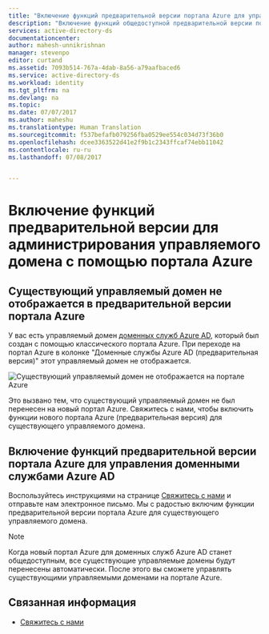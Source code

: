 ```yaml
---
title: "Включение функций предварительной версии портала Azure для управления доменными службами Azure AD | Документы Майкрософт"
description: "Включение функций общедоступной предварительной версии портала Azure для управления доменными службами Azure AD"
services: active-directory-ds
documentationcenter: 
author: mahesh-unnikrishnan
manager: stevenpo
editor: curtand
ms.assetid: 7093b514-767a-4dab-8a56-a79aafbaced6
ms.service: active-directory-ds
ms.workload: identity
ms.tgt_pltfrm: na
ms.devlang: na
ms.topic: 
ms.date: 07/07/2017
ms.author: maheshu
ms.translationtype: Human Translation
ms.sourcegitcommit: f537befafb079256fba0529ee554c034d73f36b0
ms.openlocfilehash: dcee3363522d41e2f9b1c2343ffcaf74ebb11042
ms.contentlocale: ru-ru
ms.lasthandoff: 07/08/2017


---
```

# <a name="enable-the-preview-experience-to-administer-your-managed-domain-from-the-azure-portal"></a>Включение функций предварительной версии для администрирования управляемого домена с помощью портала Azure

## <a name="your-existing-managed-domain-is-not-shown-in-the-azure-portal-preview-experience"></a>Существующий управляемый домен не отображается в предварительной версии портала Azure
У вас есть управляемый домен [доменных служб Azure AD](active-directory-ds-overview.md), который был создан с помощью классического портала Azure. При переходе на портал Azure в колонке "Доменные службы Azure AD (предварительная версия)" этот управляемый домен не отображается.

![Существующий управляемый домен не отображается на портале Azure](./media/getting-started/missing-domain-services-instance.png)

Это вызвано тем, что существующий управляемый домен не был перенесен на новый портал Azure. Свяжитесь с нами, чтобы включить функции нового портала Azure (предварительная версия) для существующего управляемого домена.


## <a name="join-the-preview-for-the-azure-portal-experience-for-azure-ad-domain-services"></a>Включение функций предварительной версии портала Azure для управления доменными службами Azure AD
Воспользуйтесь инструкциями на странице [Свяжитесь с нами](active-directory-ds-contact-us.md) и отправьте нам электронное письмо. Мы с радостью включим функции предварительной версии портала Azure для существующего управляемого домена.

> [!NOTE]
> Когда новый портал Azure для доменных служб Azure AD станет общедоступным, все существующие управляемые домены будут перенесены автоматически. После этого вы сможете управлять существующими управляемыми доменами на портале Azure.
>
>


## <a name="related-content"></a>Связанная информация
* [Свяжитесь с нами](active-directory-ds-contact-us.md)


